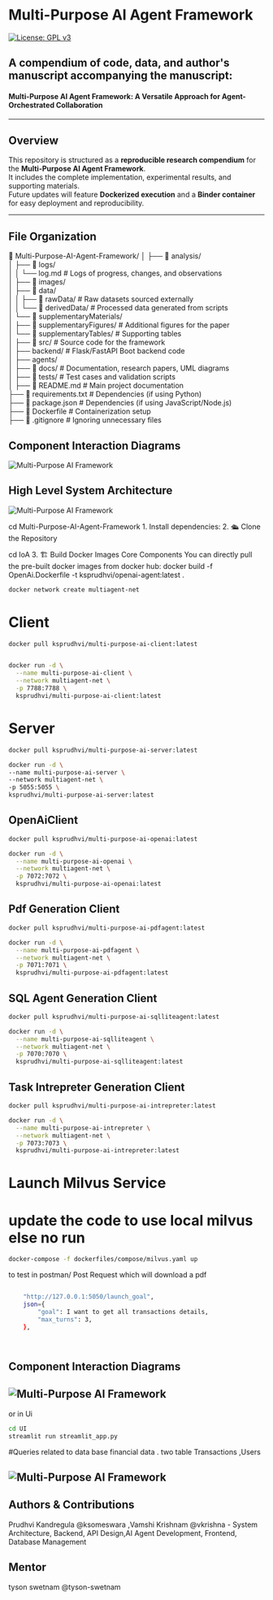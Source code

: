 # Multi-Purpose AI Agent Framework

[![License: GPL v3](https://img.shields.io/badge/License-GPLv3-blue.svg)](https://www.gnu.org/licenses/gpl-3.0)

## A compendium of code, data, and author's manuscript accompanying the manuscript:

#### Multi-Purpose AI Agent Framework: A Versatile Approach for Agent-Orchestrated Collaboration

---

## Overview
This repository is structured as a **reproducible research compendium** for the **Multi-Purpose AI Agent Framework**.  
It includes the complete implementation, experimental results, and supporting materials.  
Future updates will feature **Dockerized execution** and a **Binder container** for easy deployment and reproducibility.

---

## File Organization

📂 Multi-Purpose-AI-Agent-Framework/
│
├── 📁 analysis/  
│   ├── 📁 logs/  
│   │   └── log.md           # Logs of progress, changes, and observations  
│   ├── 📁 images/            
│   ├── 📁 data/  
│   │   ├── 📁 rawData/      # Raw datasets sourced externally  
│   │   └── 📁 derivedData/  # Processed data generated from scripts  
│   └── 📁 supplementaryMaterials/  
│       ├── 📁 supplementaryFigures/  # Additional figures for the paper  
│       └── 📁 supplementaryTables/   # Supporting tables  
│
├── 📁 src/                  # Source code for the framework  
│   ├── backend/             # Flask/FastAPI Boot backend code             
│   ├── agents/             
│
├── 📁 docs/                 # Documentation, research papers, UML diagrams  
│
├── 📁 tests/                # Test cases and validation scripts  
│
├── 📄 README.md             # Main project documentation  
├── 📄 requirements.txt      # Dependencies (if using Python)  
├── 📄 package.json          # Dependencies (if using JavaScript/Node.js)  
├── 📄 Dockerfile            # Containerization setup  
├── 📄 .gitignore            # Ignoring unnecessary files  



## Component Interaction Diagrams
![Multi-Purpose AI Framework](./images/component_diagram.png)


## High Level System Architecture
![Multi-Purpose AI Framework](./images/system_architecture.png)




cd Multi-Purpose-AI-Agent-Framework
1.
Install dependencies:
2. 🛳️ Clone the Repository

cd IoA
3. 🏗️ Build Docker Images
Core Components
You can directly pull the pre-built docker images from docker hub:
   docker build -f OpenAi.Dockerfile -t ksprudhvi/openai-agent:latest .

```bash
docker network create multiagent-net

```
# Client

```bash
docker pull ksprudhvi/multi-purpose-ai-client:latest


docker run -d \
  --name multi-purpose-ai-client \
  --network multiagent-net \
  -p 7788:7788 \
  ksprudhvi/multi-purpose-ai-client:latest
```
# Server
```bash
docker pull ksprudhvi/multi-purpose-ai-server:latest

docker run -d \
--name multi-purpose-ai-server \
--network multiagent-net \
-p 5055:5055 \
ksprudhvi/multi-purpose-ai-server:latest

```
## OpenAiClient


```bash
docker pull ksprudhvi/multi-purpose-ai-openai:latest

docker run -d \
  --name multi-purpose-ai-openai \
  --network multiagent-net \
  -p 7072:7072 \
  ksprudhvi/multi-purpose-ai-openai:latest

```
## Pdf Generation Client

```bash
docker pull ksprudhvi/multi-purpose-ai-pdfagent:latest

docker run -d \
  --name multi-purpose-ai-pdfagent \
  --network multiagent-net \
  -p 7071:7071 \
  ksprudhvi/multi-purpose-ai-pdfagent:latest

```

## SQL Agent  Generation Client

```bash
docker pull ksprudhvi/multi-purpose-ai-sqlliteagent:latest

docker run -d \
  --name multi-purpose-ai-sqlliteagent \
  --network multiagent-net \
  -p 7070:7070 \
  ksprudhvi/multi-purpose-ai-sqlliteagent:latest


```

## Task Intrepreter Generation Client

```bash
docker pull ksprudhvi/multi-purpose-ai-intrepreter:latest

docker run -d \
  --name multi-purpose-ai-intrepreter \
  --network multiagent-net \
  -p 7073:7073 \
  ksprudhvi/multi-purpose-ai-intrepreter:latest


```



# Launch Milvus Service 
# update the code to use local milvus else no run
```bash
docker-compose -f dockerfiles/compose/milvus.yaml up
```
to test in postman/ Post Request  which will download a pdf 
```bash

    "http://127.0.0.1:5050/launch_goal",
    json={
        "goal": I want to get all transactions details,
        "max_turns": 3,
    },




```
## Component Interaction Diagrams
![Multi-Purpose AI Framework](./images/responseLaunchGoal.png)
---
or in Ui 

```bash
cd UI
streamlit run streamlit_app.py
```
#Queries related to data base financial data . two table Transactions ,Users 

![Multi-Purpose AI Framework](./images/uiResponse.png)
---
## Authors & Contributions
Prudhvi Kandregula @ksomeswara ,Vamshi Krishnam @vkrishna - System Architecture, Backend, API Design,AI Agent Development, Frontend, Database Management
## Mentor 
tyson swetnam @tyson-swetnam
